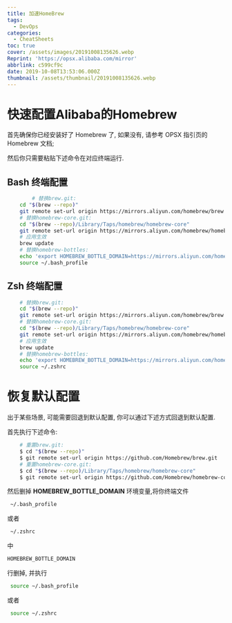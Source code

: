 ```yaml
---
title: 加速HomeBrew
tags:
  - DevOps
categories:
  - CheatSheets
toc: true
cover: /assets/images/20191008135626.webp
Reprint: 'https://opsx.alibaba.com/mirror'
abbrlink: c599cf9c
date: 2019-10-08T13:53:06.000Z
thumbnail: /assets/thumbnail/20191008135626.webp
---
```


# 快速配置Alibaba的Homebrew

首先确保你已经安装好了 Homebrew 了, 如果没有, 请参考 OPSX 指引页的 Homebrew 文档;

然后你只需要粘贴下述命令在对应终端运行.

<!-- more -->

## Bash 终端配置

```bash
		# 替换brew.git:
    cd "$(brew --repo)"
    git remote set-url origin https://mirrors.aliyun.com/homebrew/brew.git
    # 替换homebrew-core.git:
    cd "$(brew --repo)/Library/Taps/homebrew/homebrew-core"
    git remote set-url origin https://mirrors.aliyun.com/homebrew/homebrew-core.git
    # 应用生效
    brew update
    # 替换homebrew-bottles:
    echo 'export HOMEBREW_BOTTLE_DOMAIN=https://mirrors.aliyun.com/homebrew/homebrew-bottles' >> ~/.bash_profile
    source ~/.bash_profile
```

## Zsh 终端配置

```bash
    # 替换brew.git:
    cd "$(brew --repo)"
    git remote set-url origin https://mirrors.aliyun.com/homebrew/brew.git
    # 替换homebrew-core.git:
    cd "$(brew --repo)/Library/Taps/homebrew/homebrew-core"
    git remote set-url origin https://mirrors.aliyun.com/homebrew/homebrew-core.git
    # 应用生效
    brew update
    # 替换homebrew-bottles:
    echo 'export HOMEBREW_BOTTLE_DOMAIN=https://mirrors.aliyun.com/homebrew/homebrew-bottles' >> ~/.zshrc
    source ~/.zshrc
```

# 恢复默认配置

出于某些场景, 可能需要回退到默认配置, 你可以通过下述方式回退到默认配置.

首先执行下述命令:

```bash
	# 重置brew.git:
	$ cd "$(brew --repo)"
	$ git remote set-url origin https://github.com/Homebrew/brew.git
	# 重置homebrew-core.git:
	$ cd "$(brew --repo)/Library/Taps/homebrew/homebrew-core"
	$ git remote set-url origin https://github.com/Homebrew/homebrew-core.git
```

然后删掉 **HOMEBREW_BOTTLE_DOMAIN** 环境变量,将你终端文件

```bash
 ~/.bash_profile
```

或者

```bash
 ~/.zshrc
```

中

```bash
HOMEBREW_BOTTLE_DOMAIN
```

行删掉, 并执行

```bash
 source ~/.bash_profile
```

或者

```bash
 source ~/.zshrc
```

